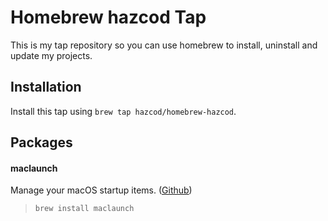 # Homebrew hazcod Tap
This is my tap repository so you can use homebrew to install, uninstall and update my projects.

## Installation
Install this tap using `brew tap hazcod/homebrew-hazcod`.

## Packages
#### maclaunch
Manage your macOS startup items. ([Github](https://github.com/hazcod/maclaunch))
> `brew install maclaunch`
